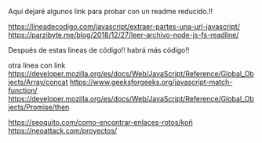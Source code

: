 Aquí dejaré algunos link para probar con un readme reducido.!!

https://lineadecodigo.com/javascript/extraer-partes-una-url-javascript/
https://parzibyte.me/blog/2018/12/27/leer-archivo-node-js-fs-readline/

Después de estas lineas de código!! habrá más código!! 

 otra linea con link https://developer.mozilla.org/es/docs/Web/JavaScript/Reference/Global_Objects/Array/concat
https://www.geeksforgeeks.org/javascript-match-function/
https://developer.mozilla.org/es/docs/Web/JavaScript/Reference/Global_Objects/Promise/then

https://seoquito.com/como-encontrar-enlaces-rotos/koñ
https://neoattack.com/proyectos/